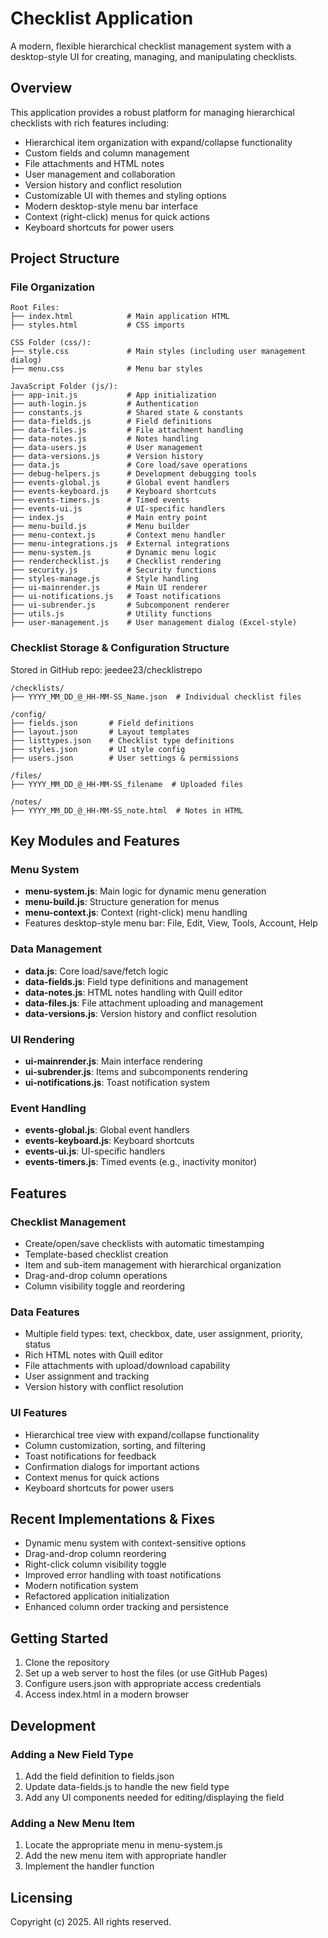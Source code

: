 # Checklist Application

A modern, flexible hierarchical checklist management system with a desktop-style UI for creating, managing, and manipulating checklists.

## Overview

This application provides a robust platform for managing hierarchical checklists with rich features including:

- Hierarchical item organization with expand/collapse functionality
- Custom fields and column management
- File attachments and HTML notes
- User management and collaboration
- Version history and conflict resolution
- Customizable UI with themes and styling options
- Modern desktop-style menu bar interface
- Context (right-click) menus for quick actions
- Keyboard shortcuts for power users

## Project Structure

### File Organization

```
Root Files:
├── index.html            # Main application HTML
├── styles.html           # CSS imports

CSS Folder (css/):
├── style.css             # Main styles (including user management dialog)
├── menu.css              # Menu bar styles

JavaScript Folder (js/):
├── app-init.js           # App initialization
├── auth-login.js         # Authentication
├── constants.js          # Shared state & constants
├── data-fields.js        # Field definitions
├── data-files.js         # File attachment handling
├── data-notes.js         # Notes handling
├── data-users.js         # User management
├── data-versions.js      # Version history
├── data.js               # Core load/save operations
├── debug-helpers.js      # Development debugging tools
├── events-global.js      # Global event handlers
├── events-keyboard.js    # Keyboard shortcuts
├── events-timers.js      # Timed events
├── events-ui.js          # UI-specific handlers
├── index.js              # Main entry point
├── menu-build.js         # Menu builder
├── menu-context.js       # Context menu handler
├── menu-integrations.js  # External integrations
├── menu-system.js        # Dynamic menu logic
├── renderchecklist.js    # Checklist rendering
├── security.js           # Security functions
├── styles-manage.js      # Style handling
├── ui-mainrender.js      # Main UI renderer
├── ui-notifications.js   # Toast notifications
├── ui-subrender.js       # Subcomponent renderer
├── utils.js              # Utility functions
├── user-management.js    # User management dialog (Excel-style)
```

### Checklist Storage & Configuration Structure

Stored in GitHub repo: jeedee23/checklistrepo

```
/checklists/
├── YYYY_MM_DD_@_HH-MM-SS_Name.json  # Individual checklist files

/config/
├── fields.json       # Field definitions
├── layout.json       # Layout templates
├── listtypes.json    # Checklist type definitions
├── styles.json       # UI style config
├── users.json        # User settings & permissions

/files/
├── YYYY_MM_DD_@_HH-MM-SS_filename  # Uploaded files

/notes/
├── YYYY_MM_DD_@_HH-MM-SS_note.html  # Notes in HTML
```

## Key Modules and Features

### Menu System
- **menu-system.js**: Main logic for dynamic menu generation
- **menu-build.js**: Structure generation for menus
- **menu-context.js**: Context (right-click) menu handling
- Features desktop-style menu bar: File, Edit, View, Tools, Account, Help

### Data Management
- **data.js**: Core load/save/fetch logic
- **data-fields.js**: Field type definitions and management
- **data-notes.js**: HTML notes handling with Quill editor
- **data-files.js**: File attachment uploading and management
- **data-versions.js**: Version history and conflict resolution

### UI Rendering
- **ui-mainrender.js**: Main interface rendering
- **ui-subrender.js**: Items and subcomponents rendering
- **ui-notifications.js**: Toast notification system

### Event Handling
- **events-global.js**: Global event handlers
- **events-keyboard.js**: Keyboard shortcuts
- **events-ui.js**: UI-specific handlers
- **events-timers.js**: Timed events (e.g., inactivity monitor)

## Features

### Checklist Management
- Create/open/save checklists with automatic timestamping
- Template-based checklist creation
- Item and sub-item management with hierarchical organization
- Drag-and-drop column operations
- Column visibility toggle and reordering

### Data Features
- Multiple field types: text, checkbox, date, user assignment, priority, status
- Rich HTML notes with Quill editor
- File attachments with upload/download capability
- User assignment and tracking
- Version history with conflict resolution

### UI Features
- Hierarchical tree view with expand/collapse functionality
- Column customization, sorting, and filtering
- Toast notifications for feedback
- Confirmation dialogs for important actions
- Context menus for quick actions
- Keyboard shortcuts for power users

## Recent Implementations & Fixes

- Dynamic menu system with context-sensitive options
- Drag-and-drop column reordering
- Right-click column visibility toggle
- Improved error handling with toast notifications
- Modern notification system
- Refactored application initialization
- Enhanced column order tracking and persistence

## Getting Started

1. Clone the repository
2. Set up a web server to host the files (or use GitHub Pages)
3. Configure users.json with appropriate access credentials
4. Access index.html in a modern browser

## Development

### Adding a New Field Type

1. Add the field definition to fields.json
2. Update data-fields.js to handle the new field type
3. Add any UI components needed for editing/displaying the field

### Adding a New Menu Item

1. Locate the appropriate menu in menu-system.js
2. Add the new menu item with appropriate handler
3. Implement the handler function

## Licensing

Copyright (c) 2025. All rights reserved.
